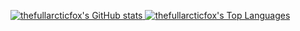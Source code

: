 <p>
  <a href="https://github.com/anuraghazra/github-readme-stats">
    <img align="top" alt="thefullarcticfox's GitHub stats" src="https://github-readme-stats.vercel.app/api?username=thefullarcticfox&show_icons=true&count_private=true&hide_border=true&bg_color=0d1117&title_color=eb4910&icon_color=eb4910&text_color=c9d1d9&custom_title=thefullarcticfox%27s%20GitHub%20stats" />
  </a>
  <a href="https://github.com/anuraghazra/github-readme-stats">
    <img align="top" alt="thefullarcticfox's Top Languages" src="https://github-readme-stats.vercel.app/api/top-langs/?username=thefullarcticfox&layout=compact&langs_count=10&hide_border=true&bg_color=0d1117&title_color=eb4910&text_color=c9d1d9&hide=php,html,css,scss,objective-c,cmake" />
  </a>
</p>

<!--
[![thefullarcticfox's github trophy](https://github-profile-trophy.vercel.app/?username=thefullarcticfox&theme=darkhub&no-bg=true&no-frame=true)](https://github.com/ryo-ma/github-profile-trophy)
-->
